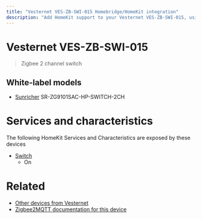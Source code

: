 ```yaml
---
title: "Vesternet VES-ZB-SWI-015 Homebridge/HomeKit integration"
description: "Add HomeKit support to your Vesternet VES-ZB-SWI-015, using Homebridge, Zigbee2MQTT and homebridge-z2m."
---
```

<!---
This file has been GENERATED using src/docgen/docgen.ts
DO NOT EDIT THIS FILE MANUALLY!
-->
# Vesternet VES-ZB-SWI-015
> Zigbee 2 channel switch


## White-label models
* [Sunricher](../index.md#sunricher) SR-ZG9101SAC-HP-SWITCH-2CH

# Services and characteristics
The following HomeKit Services and Characteristics are exposed by
these devices

* [Switch](../../switch.md)
  * On


# Related
* [Other devices from Vesternet](../index.md#vesternet)
* [Zigbee2MQTT documentation for this device](https://www.zigbee2mqtt.io/devices/VES-ZB-SWI-015.html)